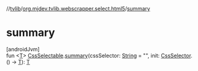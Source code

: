 //[tvlib](../../index.md)/[org.mjdev.tvlib.webscrapper.select.html5](index.md)/[summary](summary.md)

# summary

[androidJvm]\
fun &lt;[T](summary.md)&gt; [CssSelectable](../org.mjdev.tvlib.webscrapper.select/-css-selectable/index.md).[summary](summary.md)(cssSelector: [String](https://kotlinlang.org/api/latest/jvm/stdlib/kotlin/-string/index.html) = &quot;&quot;, init: [CssSelector](../org.mjdev.tvlib.webscrapper.select/-css-selector/index.md).() -&gt; [T](summary.md)): [T](summary.md)
